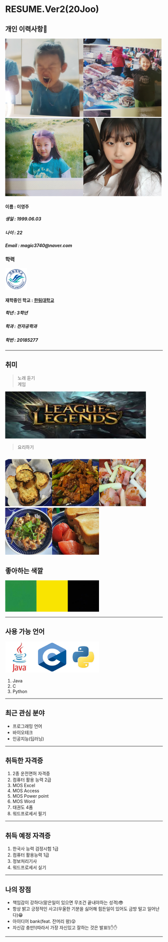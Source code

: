 # RESUME.Ver2(20Joo)

## 개인 이력사항👩 

<img src=4.jpg width=250 height=250><img src=6.jpg width=250 height=250><img src=7.jpg width=250 height=250><img src=8.jpg width=250 height=250>    

  #### 이름 : 이영주
  <h5> 생일 : 1999.06.03 </h5>
  <h5> 나이 : 22 </h5>
  <h5> Email : magic3740@naver.com </h5>     
  
        
  
  ### 학력     
  <img src=hallymlogo.png width=70 height=70>  
   
  #### 재학중인 학교 : [한림대학교](https://www.hallym.ac.kr/)      
  <h5> 학년 : 3학년 </h5>     
  <h5> 학과 : 전자공학과 </h5>      
  <h5> 학번 : 20185277 </h5>  
  
 -------------------------     
  ## 취미     
  > 노래 듣기    
  > 게임  
  <img src=Lol.jpeg width=450 height=150>
  
  > 요리하기
  
  <img src=bread.jpg width=150 height=150><img src=meat.jpg width=150 height=150><img src=bacon.jpg width=150 height=150><img src=yamm.jpg width=150 height=150><img src=toast.jpg width=150 height=150>    
  -------------------------     
  ## 좋아하는 색깔     
  <img src=Green.jpeg width=100 height=100><img src=Yellow.png width=100 height=100><img src=black.jpeg width=100 height=100>   
   
   
  -------------------------      
  ## 사용 가능 언어
  <img src=java.jpeg width=100 height=100><img src=C.png width=100 height=100><img src=python.jpeg width=100 height=100>
  1. Java
  2. C
  3. Python
  
  ************************
  ## 최근 관심 분야 
  * 프로그래밍 언어
  * 바이오테크    
  * 인공지능(딥러닝)          
  
  -----------------------
  ## 취득한 자격증
  1. 2종 운전면허 자격증
  2. 컴퓨터 활용 능력 2급
  3. MOS Excel
  4. MOS Access
  5. MOS Power point
  6. MOS Word
  7. 태권도 4품      
  8. 워드프로세서 필기      
  
  -----------------------
  ## 취득 예정 자격증     
  1. 한국사 능력 검정시험 1급     
  2. 컴퓨터 활용능력 1급     
  3. 정보처리기사      
  4. 워드프로세서 실기       
    
  -------------------------------------               
   ## 나의 장점       
  * 책임감이 강하다(맡은일이 있으면 무조건 끝내야하는 성격)😎     
  * 항상 밝고 긍정적인 사고(우울한 기분을 싫어해 힘든일이 있어도 금방 털고 일어난다)😁      
  * 아이디어 bank(feat. 잔머리 왕)😜    
  * 자신감 충만!(따라서 가장 자신있고 잘하는 것은 발표!)✋✋      

  -------------------------   
